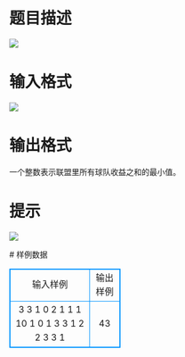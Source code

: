 # 

 
 # 题目描述 
<p>
<img border="0" src="/source/joyoi/tyvj-2341/img/aHR0cDovL3d3dy5qb3lvaS5jbi9wcm9ibGVtL3R5dmotMjM0MS9wcm9ibGVtc19pbWFnZXMvMjcyNS8xNDQ5XzEuanBn.jpg"><br></p> 

 
 # 输入格式 
<p>
<img border="0" src="/source/joyoi/tyvj-2341/img/aHR0cDovL3d3dy5qb3lvaS5jbi9wcm9ibGVtL3R5dmotMjM0MS9wcm9ibGVtc19pbWFnZXMvMjcyNS8xNDQ5XzIuanBn.jpg"><br></p> 

 
 # 输出格式 
<p>
一个整数表示联盟里所有球队收益之和的最小值。<br></p> 

 
 # 提示 
<p>
<img border="0" src="/source/joyoi/tyvj-2341/img/aHR0cDovL3d3dy5qb3lvaS5jbi9wcm9ibGVtL3R5dmotMjM0MS9wcm9ibGVtc19pbWFnZXMvMjcyNS8xNDQ5XzMuanBn.jpg"><br></p> 
# 样例数据
<style>
        table,table tr th, table tr td { border:1px solid #0094ff; }
        table { width: 200px; min-height: 25px; line-height: 25px; text-align: center; border-collapse: collapse;}   
    </style>
<table>
	<tr>
		<td>输入样例</td>
		<td>输出样例</td>
	</tr>
<tr><td>3 3
1 0 2 1
1 1 10 1
0 1 3 3
1 2
2 3
3 1
</td><td>43</td></tr></table>
